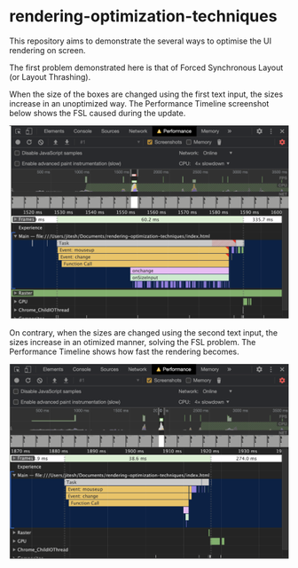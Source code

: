 # rendering-optimization-techniques
This repository aims to demonstrate the several ways to optimise the UI rendering on screen.

The first problem demonstrated here is that of Forced Synchronous Layout (or Layout Thrashing).

When the size of the boxes are changed using the first text input, the sizes increase in an unoptimized way. The Performance Timeline screenshot below shows the FSL caused during the update.

![Forced Synchronous Layout Performance Timeline Screenshot](./readme_images/FSL_Screenshot.png?raw=true "Forced Synchronous Layout Performance Timeline Screenshot")

On contrary, when the sizes are changed using the second text input, the sizes increase in an otimized manner, solving the FSL problem. The Performance Timeline shows how fast the rendering becomes.

![Forced Synchronous Layout Solution Performance Timeline Screenshot](./readme_images/FSL_Solution_Screenshot.png?raw=true "Forced Synchronous Layout Solution Performance Timeline Screenshot")